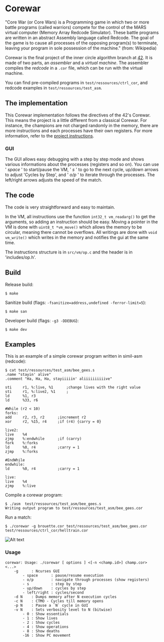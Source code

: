 # Corewar
"Core War (or Core Wars) is a Programming game in which two or more battle programs (called warriors) compete for the control of the MARS virtual computer (Memory Array Redcode Simulator). These battle programs are written in an abstract Assembly language called Redcode. The goal of the game is to cause all processes of the opposing program(s) to terminate, leaving your program in sole possession of the machine." (from: Wikipedia)

Corewar is the final project of the inner circle algorithm branch at [42][2].
It is made of two parts, an *assembler* and a *virtual machine*.
The assembler compiles the _redcode_ in a ``.cor`` file, which can be run with the virtual machine.

You can find pre-compiled programs in `test/ressources/ctrl_cor`, and redcode examples in `test/ressources/test_asm`.


## The implementation
This Corewar implementation follows the directives of the 42's Corewar. This means the project is a little different from a classical Corewar. For instance, the champions are not charged randomly in the memory, there are more instructions and each processes have their own registers.
For more information, refer to the [project instructions][1].

### GUI
The GUI allows easy debugging with a step by step mode and shows various informations about the processes (registers and so on).
You can use ' _space_ ' to start/pause the VM, ' _s_ ' to go to the next cycle, up/down arrows to adjust 'Cycles by Step', and ' _o/p_ ' to iterate through the processes.
The left/right arrows adjusts the speed of the match.

## The code
The code is very straightforward and easy to maintain.

In the VM, all instructions use the function ``int32_t vm_readarg()`` to get the arguments, so adding an instruction should be easy.
Moving a pointer in the VM is done with ``uint8_t *vm_move()`` which allows the memory to be circular, meaning there cannot be overflows.
All writings are done with ``void vm_write()`` which writes in the memory and notifies the gui at the same time.

The instructions structure is in `src/vm/op.c` and the header is in 'includes/op.h'.

## Build
Release build:
```
$ make
```
Sanitize build (flags: `-fsanitize=address,undefined -ferror-limit=5`):
```
$ make san
```
Developer build (flags: `-g3 -DDEBUG`):
```
$ make dev
```

## Examples
This is an example of a simple corewar program written in simil-asm (redcode):
```
$ cat test/ressources/test_asm/bee_gees.s
.name "stayin' alive"
.comment "Ha, Ha, Ha, stayiiiiin' aliiiiiiiiiive"
	
sti		r1, %:live, %1		;change lives with the right value
sti		r1, %:live2, %1		;
ld		%1, r3
ld		%33, r6

#While (r2 < 10)
forks:
add		r2, r3, r2		;increment r2
xor		r2, %15, r4		;if (r4) {carry = 0}

live2:
live	%4
zjmp	%:endwhile		;if (carry)
fork	%:forks
ld		%0, r4			;carry = 1
zjmp	%:forks

#EndWhile
endwhile:
ld		%0, r4			;carry = 1

live:
live	%4
zjmp	%:live
```

Compile a corewar program:
```
$ ./asm  test/ressources/test_asm/bee_gees.s
Writing output program to test/ressources/test_asm/bee_gees.cor
```

Run a match:
```
$ ./corewar -g brouette.cor test/ressources/test_asm/bee_gees.cor test/ressources/ctrl_cor/helltrain.cor
```

![Alt text](https://media.giphy.com/media/oHxsaLVY5COfNPuMRc/giphy.gif "Corewar")


### Usage
```
corewar: Usage: ./corewar [ options ] <[-n <champ.id>] champ.cor> <...>
	-g      : Ncurses GUI
		- space      : pause/resume execution
		- o/p        : navigate through processes (show registers)
		- s          : step by step
		- up/down    : cycles by step
		- left/right : cycles/second
	-d N    : Dumps memory after N execution cycles
	-c N    : CTMO - Cycles till memory opens
	-p N    : Pause a `N` cycle in GUI
	-v N    : Sets verbosity level to N (bitwise)
		- 0 : Show essentials
		- 1 : Show lives
		- 2 : Show cycles
		- 4 : Show operations
		- 8 : Show deaths
		-16 : Show PC movement
```

[1]: https://github.com/jon-finkel/corewar/blob/master/project_instructions/corewar.en.pdf
[2]: http://42.fr
